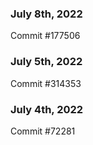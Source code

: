 ### July 8th, 2022

Commit #177506

### July 5th, 2022

Commit #314353


### July 4th, 2022

Commit #72281
